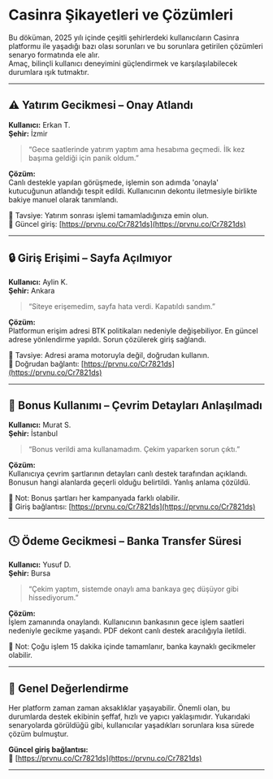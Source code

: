 # Casinra Şikayetleri ve Çözümleri

Bu döküman, 2025 yılı içinde çeşitli şehirlerdeki kullanıcıların Casinra platformu ile yaşadığı bazı olası sorunları ve bu sorunlara getirilen çözümleri senaryo formatında ele alır.  
Amaç, bilinçli kullanıcı deneyimini güçlendirmek ve karşılaşılabilecek durumlara ışık tutmaktır.

---

## ⚠️ Yatırım Gecikmesi – Onay Atlandı

**Kullanıcı:** Erkan T.  
**Şehir:** İzmir

> “Gece saatlerinde yatırım yaptım ama hesabıma geçmedi. İlk kez başıma geldiği için panik oldum.”

**Çözüm:**  
Canlı destekle yapılan görüşmede, işlemin son adımda 'onayla' kutucuğunun atlandığı tespit edildi. Kullanıcının dekontu iletmesiyle birlikte bakiye manuel olarak tanımlandı.

📌 Tavsiye: Yatırım sonrası işlemi tamamladığınıza emin olun.  
🔗 Güncel giriş: [https://prvnu.co/Cr7821ds](https://prvnu.co/Cr7821ds)

---

## 🔒 Giriş Erişimi – Sayfa Açılmıyor

**Kullanıcı:** Aylin K.  
**Şehir:** Ankara

> “Siteye erişemedim, sayfa hata verdi. Kapatıldı sandım.”

**Çözüm:**  
Platformun erişim adresi BTK politikaları nedeniyle değişebiliyor. En güncel adrese yönlendirme yapıldı. Sorun çözülerek giriş sağlandı.

📌 Tavsiye: Adresi arama motoruyla değil, doğrudan kullanın.  
🔗 Doğrudan bağlantı: [https://prvnu.co/Cr7821ds](https://prvnu.co/Cr7821ds)

---

## 🎁 Bonus Kullanımı – Çevrim Detayları Anlaşılmadı

**Kullanıcı:** Murat S.  
**Şehir:** İstanbul

> “Bonus verildi ama kullanamadım. Çekim yaparken sorun çıktı.”

**Çözüm:**  
Kullanıcıya çevrim şartlarının detayları canlı destek tarafından açıklandı. Bonusun hangi alanlarda geçerli olduğu belirtildi. Yanlış anlama çözüldü.

📌 Not: Bonus şartları her kampanyada farklı olabilir.  
🔗 Giriş bağlantısı: [https://prvnu.co/Cr7821ds](https://prvnu.co/Cr7821ds)

---

## 🕓 Ödeme Gecikmesi – Banka Transfer Süresi

**Kullanıcı:** Yusuf D.  
**Şehir:** Bursa

> “Çekim yaptım, sistemde onaylı ama bankaya geç düşüyor gibi hissediyorum.”

**Çözüm:**  
İşlem zamanında onaylandı. Kullanıcının bankasının gece işlem saatleri nedeniyle gecikme yaşandı. PDF dekont canlı destek aracılığıyla iletildi.

📌 Not: Çoğu işlem 15 dakika içinde tamamlanır, banka kaynaklı gecikmeler olabilir.

---

## 📝 Genel Değerlendirme

Her platform zaman zaman aksaklıklar yaşayabilir. Önemli olan, bu durumlarda destek ekibinin şeffaf, hızlı ve yapıcı yaklaşımıdır. Yukarıdaki senaryolarda görüldüğü gibi, kullanıcılar yaşadıkları sorunlara kısa sürede çözüm bulmuştur.

**Güncel giriş bağlantısı:**  
🔗 [https://prvnu.co/Cr7821ds](https://prvnu.co/Cr7821ds)

---
